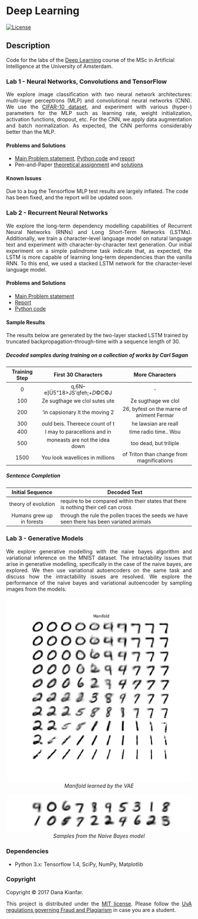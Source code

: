 # Deep Learning

[![License](http://img.shields.io/:license-mit-blue.svg)](LICENSE)

## Description

Code for the labs of the [Deep Learning](deeplearningamsterdam.github.io) course of the MSc in Artificial Intelligence at the University of Amsterdam.

### Lab 1 - Neural Networks, Convolutions and TensorFlow

<p align="justify">
We explore image classification with two neural network architectures: multi-layer perceptrons (MLP) and convolutional neural networks (CNN). We use the <a href="https://www.cs.toronto.edu/~kriz/cifar.html">CIFAR-10 dataset</a>, and experiment with various (hyper-) parameters for the MLP such as learning rate, weight initialization, activation functions, dropout, etc. For the CNN, we apply data augmentation and batch normalization. As expected, the CNN performs considerably better than the MLP.
</p>

#### Problems and Solutions
- [Main Problem statement](lab1/report/lab1_statement.md), [Python code](lab1) and [report](lab1/report/lab1_report.pdf)
- Pen-and-Paper [theoretical assignment](lab1/report/penpaper_statement.pdf) and [solutions](lab1/report/penpaper_solutions.pdf)

#### Known Issues
Due to a bug the Tensorflow MLP test results are largely inflated. The code has been fixed, and the report will be updated soon.

### Lab 2 - Recurrent Neural Networks

<p align="justify">
We explore the long-term dependency modelling capabilities of Recurrent Neural Networks (RNNs) and Long Short-Term Networks (LSTMs). Additionally, we train a character-level language model on natural language text and experiment with character-by-character text generation. Our initial experiment on a simple palindrome task indicate that, as expected, the LSTM is more capable of learning long-term dependencies than the vanilla RNN. To this end, we used a stacked LSTM network for the character-level language model.
</p>

#### Problems and Solutions
- [Main Problem statement](lab2/report/lab2_statement.md)
- [Report](lab2/report/lab2_report.pdf)
- [Python code](lab2)

#### Sample Results
The results below are generated by the two-layer stacked LSTM trained by truncated backpropagation-through-time with a sequence length of 30.

##### Decoded samples during training on a collection of works by Carl Sagan
| Training Step | First 30 Characters | More Characters |
|:-------------------------:|:-------------------------:|:-------------------------:|
| 0 | q,6N–e]Ü5“18>JS'qfeh;+*D*©C©J | - |
| 100 | Ze sugthage we clol sutes ute |  Ze sugthage we clol |
| 200 | ‘in capsionary It the moving 2 | 26, byfest on the marne of animent Fermar |
| 300 | ould beis. Thereece count of t | he lawsian are reall |
| 400 | I may to paracellions and in | time radio time.. Wou |
| 500 | moneasts are not the idea down |  too dead, but triliple |
| 1500 | You look wavellices in millions | of Triton than change from magnifications |

##### Sentence Completion
|Initial Sequence | Decoded Text|
|:-------------------------:|-------------------------|
|  theory of evolution | require to be compared within their states that there is nothing their cell can cross |
| Humans grew up in forests  | through the rule the pollen traces the seeds we have seen there has been variated animals |


### Lab 3 - Generative Models
<p align="justify">
We explore generative modelling with the naive bayes algorithm and variational inference on the MNIST dataset. The intractability issues that arise in generative modelling, specifically in the case of the naive bayes, are explored. We then use variational autoencoders on the same task and discuss how the intractability issues are resolved. We explore the performance of the naive bayes and variational autoencoder by sampling images from the models. 
</p>



<p align="center">
  <img src="figs/manifold.png" width="500" /><br />
  <i>Manifold learned by the VAE</i>
  <br />
  <br />
  <img src="figs/nb_means.png" width="500" /><br />
  <i>Samples from the Naive Bayes model</i>
</p>


### Dependencies
- Python 3.x: Tensorflow 1.4, SciPy, NumPy, Matplotlib

### Copyright

Copyright © 2017 Dana Kianfar.

<p align="justify">
This project is distributed under the <a href="LICENSE">MIT license</a>. Please follow the <a href="http://student.uva.nl/en/content/az/plagiarism-and-fraud/plagiarism-and-fraud.html">UvA regulations governing Fraud and Plagiarism</a> in case you are a student.
</p>
